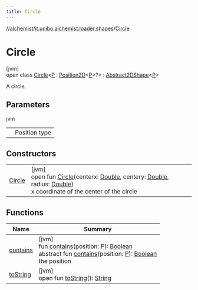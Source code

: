 ```yaml
---
title: Circle
---
```

//[alchemist](../../../index.html)/[it.unibo.alchemist.loader.shapes](../index.html)/[Circle](index.html)



# Circle



[jvm]\
open class [Circle](index.html)<[P](index.html) : [Position2D](../../it.unibo.alchemist.model.interfaces/-position2-d/index.html)<[P](../../it.unibo.alchemist.loader.deployments/-circle/index.html)>?> : [Abstract2DShape](../-abstract2-d-shape/index.html)<[P](../../it.unibo.alchemist.loader.deployments/-circle/index.html)> 

A circle.



## Parameters


jvm

| | |
|---|---|
| <P> | Position type |



## Constructors


| | |
|---|---|
| [Circle](-circle.html) | [jvm]<br>open fun [Circle](-circle.html)(centerx: [Double](https://kotlinlang.org/api/latest/jvm/stdlib/kotlin/-double/index.html), centery: [Double](https://kotlinlang.org/api/latest/jvm/stdlib/kotlin/-double/index.html), radius: [Double](https://kotlinlang.org/api/latest/jvm/stdlib/kotlin/-double/index.html))<br>x coordinate of the center of the circle |


## Functions


| Name | Summary |
|---|---|
| [contains](../-abstract2-d-shape/contains.html) | [jvm]<br>fun [contains](../-abstract2-d-shape/contains.html)(position: [P](../../it.unibo.alchemist.loader.deployments/-circle/index.html)): [Boolean](https://kotlinlang.org/api/latest/jvm/stdlib/kotlin/-boolean/index.html)<br>abstract fun [contains](../-shape/contains.html)(position: [P](../../it.unibo.alchemist.loader.deployments/-circle/index.html)): [Boolean](https://kotlinlang.org/api/latest/jvm/stdlib/kotlin/-boolean/index.html)<br>the position |
| [toString](../-abstract2-d-shape/to-string.html) | [jvm]<br>open fun [toString](../-abstract2-d-shape/to-string.html)(): [String](https://docs.oracle.com/javase/8/docs/api/java/lang/String.html) |

